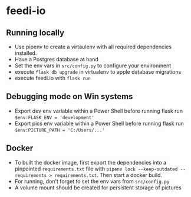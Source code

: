 # feedi-io
## Running locally
* Use pipenv to create a virtaulenv with all required dependencies installed.
* Have a Postgres database at hand
* Set the env vars in ```src/config.py``` to configure your environment
* execute ```flask db upgrade``` in virtualenv to apple database migrations
* execute feedi.io with ```flask run```
## Debugging mode on Win systems
* Export dev env variable within a Power Shell before running flask run ```$env:FLASK_ENV = 'development'```
* Export pics env variable within a Power Shell before running flask run ```$env:PICTURE_PATH = 'C:/Users/...'```

## Docker
* To built the docker image, first export the dependencies into a pinpointed 
```requirements.txt``` file with ```pipenv lock --keep-outdated --requirements > requirements.txt```.
Then start a docker build.
* For running, don't forget to set the env vars from ```src/config.py```
* A volume mount should be created for persistent storage of pictures
